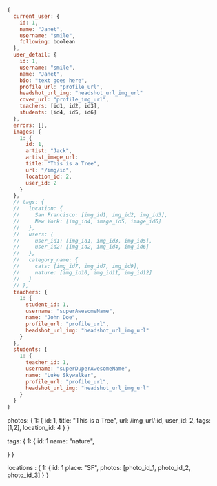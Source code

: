 ```javascript
{
  current_user: {
    id: 1,
    name: "Janet",
    username: "smile",
    following: boolean
  },
  user_detail: {
    id: 1,
    username: "smile",
    name: "Janet",
    bio: "text goes here",
    profile_url: "profile_url",
    headshot_url_img: "headshot_url_img_url"
    cover_url: "profile_img_url",
    teachers: [id1, id2, id3],
    students: [id4, id5, id6]
  },
  errors: [],
  images: {
    1: {
      id: 1,
      artist: "Jack",
      artist_image_url: 
      title: "This is a Tree",
      url: "/img/id",
      location_id: 2,
      user_id: 2
    }
  },
  // tags: {
  //   location: {
  //     San Francisco: [img_id1, img_id2, img_id3],
  //     New York: [img_id4, image_id5, image_id6]
  //   },
  //   users: {
  //     user_id1: [img_id1, img_id3, img_id5],
  //     user_id2: [img_id2, img_id4, img_id6]
  //   },
  //   category_name: {
  //     cats: [img_id7, img_id7, img_id9],
  //     nature: [img_id10, img_id11, img_id12]
  //   }
  // },
  teachers: {
    1: {
      student_id: 1,
      username: "superAwesomeName",
      name: "John Doe",
      profile_url: "profile_url",
      headshot_url_img: "headshot_url_img_url"
    }
  },
  students: {
    1: {
      teacher_id: 1,
      username: "superDuperAwesomeName",
      name: "Luke Skywalker",
      profile_url: "profile_url",
      headshot_url_img: "headshot_url_img_url"
    }
  }
}
```

photos: {
  1: {
    id: 1,
    title: "This is a Tree",
    url: /img_url/:id,
    user_id: 2,
    tags: [1,2],
    location_id: 4
  }
}

tags: {
  1: {
    id: 1
    name: "nature",

  }
}

locations : {
  1: {
    id: 1
    place: "SF",
    photos: [photo_id_1, photo_id_2, photo_id_3]
  }
}
